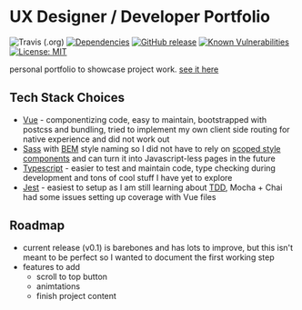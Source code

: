 # UX Designer / Developer Portfolio
![Travis (.org)](https://img.shields.io/travis/justinhodev/portfolio.svg)
[![Dependencies](http://img.shields.io/david/justinhodev/portfolio.svg)](https://david-dm.org/justinhodev/portfolio)
[![GitHub release](https://img.shields.io/github/release/justinhodev/portfolio.svg)](https://github.com/justinhodev/portfolio/releases)
[![Known Vulnerabilities](https://snyk.io/test/github/justinhodev/portfolio/badge.svg)](https://snyk.io/test/github/justinhodev/portfolio)
[![License: MIT](https://img.shields.io/badge/License-MIT-yellow.svg)](https://github.com/justinhodev/portfolio/blob/master/LICENSE)

personal portfolio to showcase project work. [see it here](justinho.studio)

## Tech Stack Choices
- [Vue](https://vuejs.org/) - componentizing code, easy to maintain, bootstrapped with postcss and bundling, tried to implement my own client side routing for native experience and did not work out
- [Sass](https://sass-lang.com/) with [BEM](http://getbem.com/) style naming so I did not have to rely on [scoped style components](https://vue-loader.vuejs.org/guide/scoped-css.html) and can turn it into Javascript-less pages in the future
- [Typescript](https://www.typescriptlang.org/) - easier to test and maintain code, type checking during development and tons of cool stuff I have yet to explore
- [Jest](https://jestjs.io/) - easiest to setup as I am still learning about [TDD](https://en.wikipedia.org/wiki/Test-driven_development), Mocha + Chai had some issues setting up coverage with Vue files

## Roadmap
- current release (v0.1) is barebones and has lots to improve, but this isn't meant to be perfect so I wanted to document the first working step
- features to add
  - scroll to top button
  - animtations
  - finish project content
